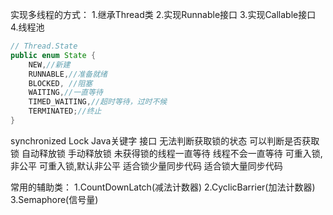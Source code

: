 
实现多线程的方式：
1.继承Thread类
2.实现Runnable接口
3.实现Callable接口
4.线程池

```java
// Thread.State
public enum State {
    NEW,//新建     
    RUNNABLE,//准备就绪       
    BLOCKED, //阻塞        
    WAITING,//一直等待
    TIMED_WAITING,//超时等待，过时不候
    TERMINATED;//终止
}
```

synchronized            Lock
Java关键字                接口
无法判断获取锁的状态      可以判断是否获取锁
自动释放锁                手动释放锁
未获得锁的线程一直等待     线程不会一直等待
可重入锁,非公平        可重入锁,默认非公平
适合锁少量同步代码       适合锁大量同步代码

常用的辅助类：
1.CountDownLatch(减法计数器)
2.CyclicBarrier(加法计数器)
3.Semaphore(信号量)
